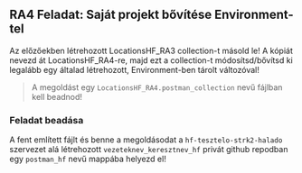 ## RA4  Feladat: Saját projekt bővítése Environment-tel

Az előzőekben létrehozott LocationsHF_RA3 collection-t másold le! A kópiát nevezd át LocationsHF_RA4-re, majd ezt a collection-t módosítsd/bővítsd ki legalább egy általad létrehozott, Environment-ben tárolt változóval!

>A megoldást egy `LocationsHF_RA4.postman_collection` nevű fájlban kell beadnod!

### Feladat beadása
A fent említett  fájlt és benne a megoldásodat a `hf-tesztelo-strk2-halado` szervezet alá létrehozott `vezeteknev_keresztnev_hf` privát github repodban egy `postman_hf` nevű mappába helyezd el!
